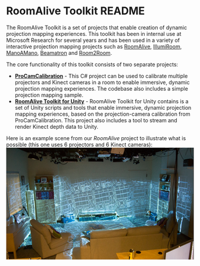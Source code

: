 # RoomAlive Toolkit README

The RoomAlive Toolkit is a set of projects that enable creation of dynamic projection mapping experiences. This toolkit has been in internal use at Microsoft Research for several years and has been used in a variety of interactive projection mapping projects such as [RoomAlive](https://www.youtube.com/watch?v=ILb5ExBzHqw), [IllumiRoom](https://www.youtube.com/watch?v=re1EatGRV0w), [ManoAMano](https://www.youtube.com/watch?v=Df7fZAYVAIE), [Beamatron](https://www.youtube.com/watch?v=Z4bdrG8S1FM) and [Room2Room](https://www.youtube.com/watch?v=tRzOqTRxoek). 

The core functionality of this toolkit consists of two separate projects:

* **[ProCamCalibration](ProCamCalibration/)** - This C# project can be used to calibrate multiple projectors and Kinect cameras in a room to enable immersive, dynamic projection mapping experiences. The codebase also includes a simple projection mapping sample.
* **[RoomAlive Toolkit for Unity](RoomAliveToolkitForUnity/)** - RoomAlive Toolkit for Unity contains is a set of Unity scripts and tools that enable immersive, dynamic projection mapping experiences, based on the projection-camera calibration from ProCamCalibration. This project also includes a tool to stream and render Kinect depth data to Unity. 

Here is an example scene from our *RoomAlive* project to illustrate what is possible (this one uses 6 projectors and 6 Kinect cameras):
![RoomAlive Scene](RoomAliveToolkitforUnity/docs/Images/RoomAlive.png?raw=true) 
